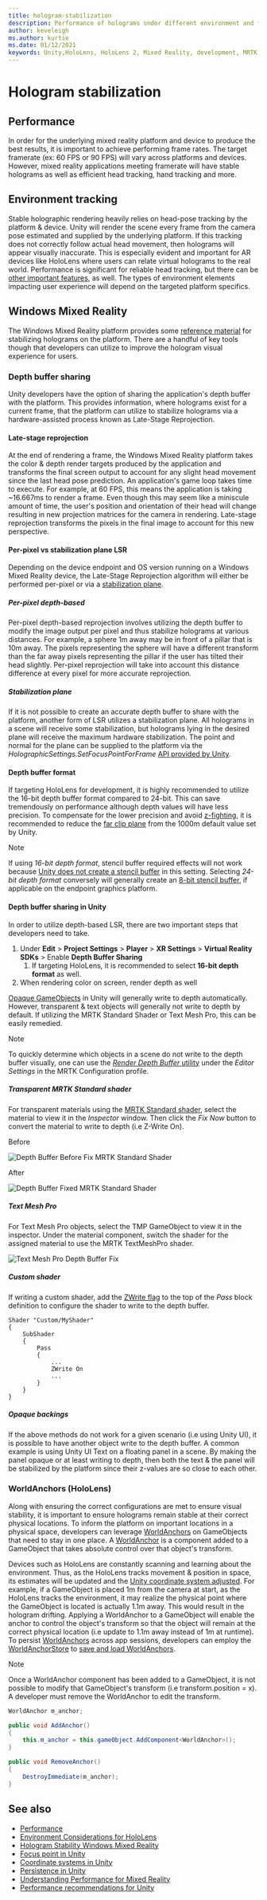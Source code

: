 ```yaml
---
title: hologram-stabilization
description: Performance of holograms under different environment and frame rate conditions.
author: keveleigh
ms.author: kurtie
ms.date: 01/12/2021
keywords: Unity,HoloLens, HoloLens 2, Mixed Reality, development, MRTK, Environment tracking, TMP,
---
```


# Hologram stabilization

## Performance

In order for the underlying mixed reality platform and device to produce the best results, it is important to achieve performing frame rates. The target framerate (ex: 60 FPS or 90 FPS) will vary across platforms and devices. However, mixed reality applications meeting framerate will have stable holograms as well as efficient head tracking, hand tracking and more.  

## Environment tracking

Stable holographic rendering heavily relies on head-pose tracking by the platform & device. Unity will render the scene every frame from the camera pose estimated and supplied by the underlying platform. If this tracking does not correctly follow actual head movement, then holograms will appear visually inaccurate. This is especially evident and important for AR devices like HoloLens where users can relate virtual holograms to the real world. Performance is significant for reliable head tracking, but there can be [other important features](https://docs.microsoft.com/windows/mixed-reality/environment-considerations-for-hololens), as well. The types of environment elements impacting user experience will depend on the targeted platform specifics.

## Windows Mixed Reality

The Windows Mixed Reality platform provides some [reference material](https://docs.microsoft.com/windows/mixed-reality/hologram-stability) for stabilizing holograms on the platform. There are a handful of key tools though that developers can utilize to improve the hologram visual experience for users.

### Depth buffer sharing

Unity developers have the option of sharing the application's depth buffer with the platform. This provides information, where holograms exist for a current frame, that the platform can utilize to stabilize holograms via a hardware-assisted process known as Late-Stage Reprojection.

#### Late-stage reprojection

At the end of rendering a frame, the Windows Mixed Reality platform takes the color & depth render targets produced by the application and transforms the final screen output to account for any slight head movement since the last head pose prediction. An application's game loop takes time to execute. For example, at 60 FPS, this means the application is taking ~16.667ms to render a frame. Even though this may seem like a miniscule amount of time, the user's position and orientation of their head will change resulting in new projection matrices for the camera in rendering. Late-stage reprojection transforms the pixels in the final image to account for this new perspective.

#### Per-pixel vs stabilization plane LSR

Depending on the device endpoint and OS version running on a Windows Mixed Reality device, the Late-Stage Reprojection algorithm will either be performed per-pixel or via a [stabilization plane](https://docs.microsoft.com/windows/mixed-reality/hologram-stability#stabilization-plane).

##### Per-pixel depth-based

Per-pixel depth-based reprojection involves utilizing the depth buffer to modify the image output per pixel and thus stabilize holograms at various distances. For example, a sphere 1m away may be in front of a pillar that is 10m away. The pixels representing the sphere will have a different transform than the far away pixels representing the pillar if the user has tilted their head slightly. Per-pixel reprojection will take into account this distance difference at every pixel for more accurate reprojection.

##### Stabilization plane

If it is not possible to create an accurate depth buffer to share with the platform, another form of LSR utilizes a stabilization plane. All holograms in a scene will receive some stabilization, but holograms lying in the desired plane will receive the maximum hardware stabilization. The point and normal for the plane can be supplied to the platform via the *HolographicSettings.SetFocusPointForFrame* [API provided by Unity](https://docs.microsoft.com/windows/mixed-reality/focus-point-in-unity).

#### Depth buffer format

If targeting HoloLens for development, it is highly recommended to utilize the 16-bit depth buffer format compared to 24-bit. This can save tremendously on performance although depth values will have less precision. To compensate for the lower precision and avoid [z-fighting](https://en.wikipedia.org/wiki/Z-fighting), it is recommended to reduce the [far clip plane](https://docs.unity3d.com/Manual/class-Camera.html) from the 1000m default value set by Unity.

> [!NOTE]
> If using *16-bit depth format*, stencil buffer required effects will not work because [Unity does not create a stencil buffer](https://docs.unity3d.com/ScriptReference/RenderTexture-depth.html) in this setting. Selecting *24-bit depth format* conversely will generally create an [8-bit stencil buffer](https://docs.unity3d.com/Manual/SL-Stencil.html), if applicable on the endpoint graphics platform.

#### Depth buffer sharing in Unity

In order to utilize depth-based LSR, there are two important steps that developers need to take.

1. Under **Edit** > **Project Settings** > **Player** > **XR Settings** > **Virtual Reality SDKs** > Enable **Depth Buffer Sharing**
    1. If targeting HoloLens, it is recommended to select **16-bit depth format** as well.
1. When rendering color on screen, render depth as well

[Opaque GameObjects](https://docs.unity3d.com/Manual/StandardShaderMaterialParameterRenderingMode.html) in Unity will generally write to depth automatically. However, transparent & text objects will generally not write to depth by default. If utilizing the MRTK Standard Shader or Text Mesh Pro, this can be easily remedied.

> [!NOTE]
> To quickly determine which objects in a scene do not write to the depth buffer visually, one can use the [*Render Depth Buffer* utility](../configuration/mixed-reality-configuration-guide.md#editor-utilities) under the *Editor Settings* in the MRTK Configuration profile.

##### Transparent MRTK Standard shader

For transparent materials using the [MRTK Standard shader](../features/rendering/MRTK-standard-shader.md), select the material to view it in the *Inspector* window. Then click the *Fix Now* button to convert the material to write to depth (i.e Z-Write On).

Before

![Depth Buffer Before Fix MRTK Standard Shader](../features/images/performance/DepthBufferFixNow_Before.PNG)

After

![Depth Buffer Fixed MRTK Standard Shader](../features/images/performance/DepthBufferFixNow_After.PNG)

##### Text Mesh Pro

For Text Mesh Pro objects, select the TMP GameObject to view it in the inspector. Under the material component, switch the shader for the assigned material to use the MRTK TextMeshPro shader.

![Text Mesh Pro Depth Buffer Fix](../features/images/performance/TextMeshPro-DepthBuffer-Fix.PNG)

##### Custom shader

If writing a custom shader, add the [ZWrite flag](https://docs.unity3d.com/Manual/SL-CullAndDepth.html) to the top of the *Pass* block definition to configure the shader to write to the depth buffer.

```
Shader "Custom/MyShader"
{
    SubShader
    {
        Pass
        {
            ...
            ZWrite On
            ...
        }
    }
}
```

##### Opaque backings

If the above methods do not work for a given scenario (i.e using Unity UI), it is possible to have another object write to the depth buffer. A common example is using Unity UI Text on a floating panel in a scene. By making the panel opaque or at least writing to depth, then both the text & the panel will be stabilized by the platform since their z-values are so close to each other.

### WorldAnchors (HoloLens)

Along with ensuring the correct configurations are met to ensure visual stability, it is important to ensure holograms remain stable at their correct physical locations. To inform the platform on important locations in a physical space, developers can leverage [WorldAnchors](https://docs.unity3d.com/ScriptReference/XR.WSA.WorldAnchor.html) on GameObjects that need to stay in one place. A [WorldAnchor](https://docs.unity3d.com/ScriptReference/XR.WSA.WorldAnchor.html) is a component added to a GameObject that takes absolute control over that object's transform.

Devices such as HoloLens are constantly scanning and learning about the environment. Thus, as the HoloLens tracks movement & position in space, its estimates will be updated and the [Unity coordinate system adjusted](https://docs.microsoft.com/windows/mixed-reality/coordinate-systems-in-unity). For example, if a GameObject is placed 1m from the camera at start, as the HoloLens tracks the environment, it may realize the physical point where the GameObject is located is actually 1.1m away. This would result in the hologram drifting. Applying a WorldAnchor to a GameObject will enable the anchor to control the object's transform so that the object will remain at the correct physical location (i.e update to 1.1m away instead of 1m at runtime). To persist [WorldAnchors](https://docs.unity3d.com/ScriptReference/XR.WSA.WorldAnchor.html) across app sessions, developers can employ the [WorldAnchorStore](https://docs.unity3d.com/ScriptReference/XR.WSA.Persistence.WorldAnchorStore.html) to [save and load WorldAnchors](https://docs.microsoft.com/windows/mixed-reality/persistence-in-unity).

> [!NOTE]
> Once a WorldAnchor component has been added to a GameObject, it is not possible to modify that GameObject's transform (i.e transform.position = x). A developer must remove the WorldAnchor to edit the transform.

```c#
WorldAnchor m_anchor;

public void AddAnchor()
{
    this.m_anchor = this.gameObject.AddComponent<WorldAnchor>();
}

public void RemoveAnchor()
{
    DestroyImmediate(m_anchor);
}
```

## See also

- [Performance](../performance/perf-getting-started.md)
- [Environment Considerations for HoloLens](https://docs.microsoft.com/windows/mixed-reality/environment-considerations-for-hololens)
- [Hologram Stability Windows Mixed Reality](https://docs.microsoft.com/windows/mixed-reality/hologram-stability)
- [Focus point in Unity](https://docs.microsoft.com/windows/mixed-reality/focus-point-in-unity)
- [Coordinate systems in Unity](https://docs.microsoft.com/windows/mixed-reality/coordinate-systems-in-unity)
- [Persistence in Unity](https://docs.microsoft.com/windows/mixed-reality/persistence-in-unity)
- [Understanding Performance for Mixed Reality](https://docs.microsoft.com/windows/mixed-reality/understanding-performance-for-mixed-reality)
- [Performance recommendations for Unity](https://docs.microsoft.com/windows/mixed-reality/performance-recommendations-for-unity)
